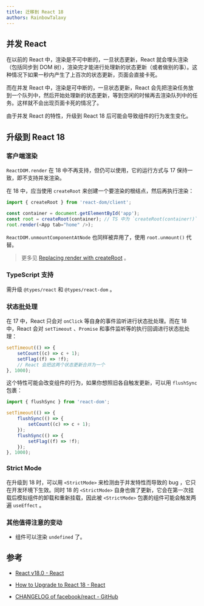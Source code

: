 ```yaml
---
title: 迁移到 React 18
authors: RainbowTalaxy
---
```


<!--truncate-->

## 并发 React

在以前的 React 中，渲染是不可中断的，一旦状态更新，React 就会埋头渲染（包括同步到 DOM 树），渲染完才能进行处理新的状态更新（或者做别的事）。这种情况下如果一秒内产生了上百次的状态更新，页面会直接卡死。

而在并发 React 中，渲染是可中断的，一旦状态更新，React 会先把渲染任务放到一个队列中，然后开始处理新的状态更新，等到空闲的时候再去渲染队列中的任务。这样就不会出现页面卡死的情况了。

由于并发 React 的特性，升级到 React 18 后可能会导致组件的行为发生变化。

## 升级到 React 18

### 客户端渲染

`ReactDOM.render` 在 18 中不再支持，但仍可以使用，它的运行方式与 17 保持一致，即不支持并发渲染。

在 18 中，应当使用 `createRoot` 来创建一个要渲染的根结点，然后再执行渲染：

```js
import { createRoot } from 'react-dom/client';

const container = document.getElementById('app');
const root = createRoot(container); // TS 中为 `createRoot(container!)`
root.render(<App tab="home" />);
```

`ReactDOM.unmountComponentAtNode` 也同样被弃用了，使用 `root.unmount()` 代替。

> 更多见 [Replacing render with createRoot](https://github.com/reactwg/react-18/discussions/5) 。

### TypeScript 支持

需升级 `@types/react` 和 `@types/react-dom` 。

### 状态批处理

在 17 中，React 只会对 `onClick` 等自身的事件监听进行状态批处理。而在 18 中，React 会对 `setTimeout` 、`Promise` 和事件监听等的执行回调进行状态批处理：

```jsx
setTimeout(() => {
    setCount((c) => c + 1);
    setFlag((f) => !f);
    // React 会把这两个状态更新合并为一个
}, 1000);
```

这个特性可能会改变组件的行为，如果你想照旧各自触发更新，可以用 `flushSync` 包裹：

```jsx
import { flushSync } from 'react-dom';

setTimeout(() => {
    flushSync(() => {
        setCount((c) => c + 1);
    });
    flushSync(() => {
        setFlag((f) => !f);
    });
}, 1000);
```

### Strict Mode

在升级到 18 时，可以用 `<StrictMode>` 来检测由于并发特性而导致的 bug ，它只在开发环境下生效。同时 18 的 `<StrictMode>` 自身也做了更新，它会在第一次挂载后模拟组件的卸载和重新挂载，因此被 `<StrictMode>` 包裹的组件可能会触发两遍 `useEffect` 。

### 其他值得注意的变动

-   组件可以渲染 `undefined` 了。

## 参考

-   [React v18.0 - React](https://reactjs.org/blog/2022/03/29/react-v18.html)

-   [How to Upgrade to React 18 - React](https://reactjs.org/blog/2022/03/08/react-18-upgrade-guide.html)

-   [CHANGELOG of facebook/react - GitHub](https://github.com/facebook/react/blob/main/CHANGELOG.md)
